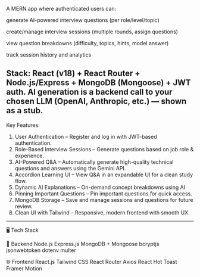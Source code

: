 A MERN app where authenticated users can:

generate AI-powered interview questions (per role/level/topic)

create/manage interview sessions (multiple rounds, assign questions)

view question breakdowns (difficulty, topics, hints, model answer)

track session history and analytics

Stack: React (v18) + React Router + Node.js/Express + MongoDB (Mongoose) + JWT auth. AI generation is a backend call to your chosen LLM (OpenAI, Anthropic, etc.) — shown as a stub.
--------------------------------------------------------------------------------

Key Features:

1. User Authentication – Register and log in with JWT-based authentication.
2. Role-Based Interview Sessions – Generate questions based on job role & experience.
3. AI-Powered Q&A – Automatically generate high-quality technical questions and answers using the Gemini API.
4. Accordion Learning UI – View Q&A in an expandable UI for a clean study flow.
5. Dynamic AI Explanations – On-demand concept breakdowns using AI
6. Pinning Important Questions  – Pin important questions for quick access.
7. MongoDB Storage – Save and manage sessions and questions for future review.
8. Clean UI with Tailwind – Responsive, modern frontend with smooth UX.

-----------------------------------------------------------------------------------------------------

🖥️ Tech Stack

🔧 Backend
Node.js
Express.js
MongoDB + Mongoose
bcryptjs
jsonwebtoken
dotenv
multer

🌐 Frontend
React.js
Tailwind CSS
React Router
Axios
React Hot Toast
Framer Motion
